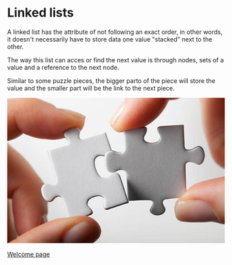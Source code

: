 # Linked lists

A linked list has the attribute of not following an exact order, in other words, it doesn't necessarily have to store data one value "stacked" next to the other.

The way this list can acces or find the next value is through nodes, sets of a value and a reference to the next node.

Similar to some puzzle pieces, the bigger parto of the piece will store the value and the smaller part will be the link to the next piece.

![Puzzle pieces](2-puzzle_piece.jpeg)

[Welcome page](0-welcome.md)
